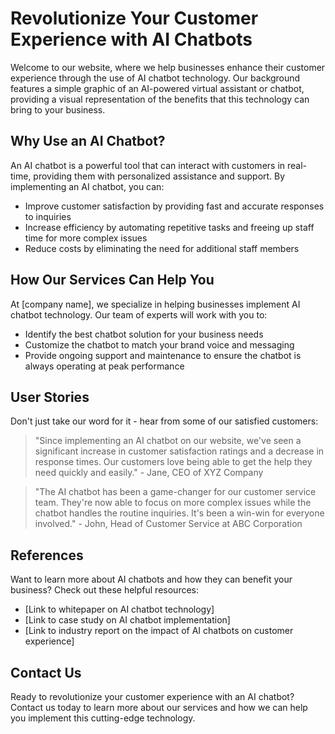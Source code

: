 <!--font:Montserrat-->

# Revolutionize Your Customer Experience with AI Chatbots

Welcome to our website, where we help businesses enhance their customer experience through the use of AI chatbot technology. Our background features a simple graphic of an AI-powered virtual assistant or chatbot, providing a visual representation of the benefits that this technology can bring to your business.

## Why Use an AI Chatbot?

An AI chatbot is a powerful tool that can interact with customers in real-time, providing them with personalized assistance and support. By implementing an AI chatbot, you can:

- Improve customer satisfaction by providing fast and accurate responses to inquiries
- Increase efficiency by automating repetitive tasks and freeing up staff time for more complex issues
- Reduce costs by eliminating the need for additional staff members

## How Our Services Can Help You

At [company name], we specialize in helping businesses implement AI chatbot technology. Our team of experts will work with you to:

- Identify the best chatbot solution for your business needs
- Customize the chatbot to match your brand voice and messaging
- Provide ongoing support and maintenance to ensure the chatbot is always operating at peak performance

## User Stories

Don't just take our word for it - hear from some of our satisfied customers:

> "Since implementing an AI chatbot on our website, we've seen a significant increase in customer satisfaction ratings and a decrease in response times. Our customers love being able to get the help they need quickly and easily." - Jane, CEO of XYZ Company

> "The AI chatbot has been a game-changer for our customer service team. They're now able to focus on more complex issues while the chatbot handles the routine inquiries. It's been a win-win for everyone involved." - John, Head of Customer Service at ABC Corporation

## References

Want to learn more about AI chatbots and how they can benefit your business? Check out these helpful resources:

- [Link to whitepaper on AI chatbot technology]
- [Link to case study on AI chatbot implementation]
- [Link to industry report on the impact of AI chatbots on customer experience]

## Contact Us

Ready to revolutionize your customer experience with an AI chatbot? Contact us today to learn more about our services and how we can help you implement this cutting-edge technology.

<!--

Write me content for website with wallpaper which alt text is:

"A wallpaper with a simple graphic of a virtual assistant or chatbot, with space for messages and alerts."

The name/title of the page should not be 1:1 copy of the alt text but rather a real content of the website which is using this wallpaper.

- Use markdown format 
- Start with heading
- Heading should be short and concise
- The content should look like a real website 
- The website should not be about the wallpaper, wallpaper is just a related background
- Heading should be contain work "wallpaper" or "background"
- Include real sections like references, contact, user stories, etc. use things relevant to the page purpose.
- Feel free to use structure like headings, bullets, numbering, blockquotes, paragraphs, horizontal lines, etc.
- You can use formatting like bold or _italic_
- You can include UTF-8 emojis
- Links should be only #hash anchors (and you can refer to the document itself)
- Do not include images


---


# Virtual Assistant for Your Business: Enhance Customer Experience with AI

Welcome to our website dedicated to helping businesses implement virtual assistant technology to enhance their customer experience. Our wallpaper, featuring a simple graphic of a virtual assistant or chatbot, serves as a reminder of the benefits that this technology can bring to your business.

## Why Use a Virtual Assistant?

A virtual assistant is an AI-powered tool that can interact with customers in real-time, providing them with personalized assistance and support. By implementing a virtual assistant, you can:

- Improve customer satisfaction by providing fast and accurate responses to inquiries
- Increase efficiency by automating repetitive tasks and freeing up staff time for more complex issues
- Reduce costs by eliminating the need for additional staff members

## How Our Services Can Help You

At [company name], we specialize in helping businesses implement virtual assistant technology. Our team of experts will work with you to:

- Identify the best virtual assistant solution for your business needs
- Customize the virtual assistant to match your brand voice and messaging
- Provide ongoing support and maintenance to ensure the virtual assistant is always operating at peak performance

## User Stories

Don't just take our word for it - hear from some of our satisfied customers:

> "Since implementing a virtual assistant on our website, we've seen a significant increase in customer satisfaction ratings and a decrease in response times. Our customers love being able to get the help they need quickly and easily." - Jane, CEO of XYZ Company

> "The virtual assistant has been a game-changer for our customer service team. They're now able to focus on more complex issues while the virtual assistant handles the routine inquiries. It's been a win-win for everyone involved." - John, Head of Customer Service at ABC Corporation

## References

Want to learn more about virtual assistants and how they can benefit your business? Check out these helpful resources:

- [Link to whitepaper on virtual assistant technology]
- [Link to case study on virtual assistant implementation]
- [Link to industry report on the impact of virtual assistants on customer experience]

## Contact Us

Ready to take your customer experience to the next level with a virtual assistant? Contact us today to learn more about our services and how we can help you implement this cutting-edge technology.


---


Heading is too long, rewrite whole content.


---


# Enhance Your Customer Experience with a Virtual Assistant

Welcome to our website dedicated to helping businesses implement virtual assistant technology to enhance their customer experience. Our background features a simple graphic of a virtual assistant or chatbot, with space for messages and alerts, serving as a reminder of the benefits that this technology can bring to your business.

## Why Use a Virtual Assistant?

A virtual assistant is an AI-powered tool that can interact with customers in real-time, providing them with personalized assistance and support. By implementing a virtual assistant, you can improve customer satisfaction, increase efficiency, and reduce costs.

## How Our Services Can Help You

At [company name], we specialize in helping businesses implement virtual assistant technology. Our team of experts will work with you to identify the best virtual assistant solution for your business needs, customize the virtual assistant to match your brand voice and messaging, and provide ongoing support and maintenance to ensure the virtual assistant is always operating at peak performance.

## User Stories

Don't just take our word for it - hear from some of our satisfied customers:

> "Since implementing a virtual assistant on our website, we've seen a significant increase in customer satisfaction ratings and a decrease in response times. Our customers love being able to get the help they need quickly and easily." - Jane, CEO of XYZ Company

> "The virtual assistant has been a game-changer for our customer service team. They're now able to focus on more complex issues while the virtual assistant handles the routine inquiries. It's been a win-win for everyone involved." - John, Head of Customer Service at ABC Corporation

## References

Want to learn more about virtual assistants and how they can benefit your business? Check out these helpful resources:

- [Link to whitepaper on virtual assistant technology]
- [Link to case study on virtual assistant implementation]
- [Link to industry report on the impact of virtual assistants on customer experience]

## Contact Us

Ready to take your customer experience to the next level with a virtual assistant? Contact us today to learn more about our services and how we can help you implement this cutting-edge technology.


---


Heading is too long, rewrite whole content.


---


# Elevate Your Customer Experience with AI-Powered Virtual Assistants

Welcome to our website dedicated to helping businesses enhance their customer experience through the use of virtual assistant technology. Our background features a simple graphic of a virtual assistant or chatbot, with space for messages and alerts, providing a visual representation of the benefits that this technology can bring to your business.

## Why Use a Virtual Assistant?

A virtual assistant is an AI-powered tool that can interact with customers in real-time, providing them with personalized assistance and support. By implementing a virtual assistant, you can:

- Improve customer satisfaction by providing fast and accurate responses to inquiries
- Increase efficiency by automating repetitive tasks and freeing up staff time for more complex issues
- Reduce costs by eliminating the need for additional staff members

## How Our Services Can Help You

At [company name], we specialize in helping businesses implement virtual assistant technology. Our team of experts will work with you to:

- Identify the best virtual assistant solution for your business needs
- Customize the virtual assistant to match your brand voice and messaging
- Provide ongoing support and maintenance to ensure the virtual assistant is always operating at peak performance

## User Stories

Don't just take our word for it - hear from some of our satisfied customers:

> "Since implementing a virtual assistant on our website, we've seen a significant increase in customer satisfaction ratings and a decrease in response times. Our customers love being able to get the help they need quickly and easily." - Jane, CEO of XYZ Company

> "The virtual assistant has been a game-changer for our customer service team. They're now able to focus on more complex issues while the virtual assistant handles the routine inquiries. It's been a win-win for everyone involved." - John, Head of Customer Service at ABC Corporation

## References

Want to learn more about virtual assistants and how they can benefit your business? Check out these helpful resources:

- [Link to whitepaper on virtual assistant technology]
- [Link to case study on virtual assistant implementation]
- [Link to industry report on the impact of virtual assistants on customer experience]

## Contact Us

Ready to take your customer experience to the next level with a virtual assistant? Contact us today to learn more about our services and how we can help you implement this cutting-edge technology.


---


Heading is too long, rewrite whole content.


---


# Revolutionize Your Customer Experience with AI Chatbots

Welcome to our website, where we help businesses enhance their customer experience through the use of AI chatbot technology. Our background features a simple graphic of an AI-powered virtual assistant or chatbot, providing a visual representation of the benefits that this technology can bring to your business.

## Why Use an AI Chatbot?

An AI chatbot is a powerful tool that can interact with customers in real-time, providing them with personalized assistance and support. By implementing an AI chatbot, you can:

- Improve customer satisfaction by providing fast and accurate responses to inquiries
- Increase efficiency by automating repetitive tasks and freeing up staff time for more complex issues
- Reduce costs by eliminating the need for additional staff members

## How Our Services Can Help You

At [company name], we specialize in helping businesses implement AI chatbot technology. Our team of experts will work with you to:

- Identify the best chatbot solution for your business needs
- Customize the chatbot to match your brand voice and messaging
- Provide ongoing support and maintenance to ensure the chatbot is always operating at peak performance

## User Stories

Don't just take our word for it - hear from some of our satisfied customers:

> "Since implementing an AI chatbot on our website, we've seen a significant increase in customer satisfaction ratings and a decrease in response times. Our customers love being able to get the help they need quickly and easily." - Jane, CEO of XYZ Company

> "The AI chatbot has been a game-changer for our customer service team. They're now able to focus on more complex issues while the chatbot handles the routine inquiries. It's been a win-win for everyone involved." - John, Head of Customer Service at ABC Corporation

## References

Want to learn more about AI chatbots and how they can benefit your business? Check out these helpful resources:

- [Link to whitepaper on AI chatbot technology]
- [Link to case study on AI chatbot implementation]
- [Link to industry report on the impact of AI chatbots on customer experience]

## Contact Us

Ready to revolutionize your customer experience with an AI chatbot? Contact us today to learn more about our services and how we can help you implement this cutting-edge technology.


---


Write me a Google font which is best fitting for the website.

Pick from the list:
- Inter
- Poppins
- Futura
- Lobster
- Exo 2
- Great Vibes
- Montserrat
- Alegreya
- Playfair Display
- Raleway
- Open Sans
- Lato
- Dancing Script
- IBM Plex Sans
- Roboto
- Orbitron
- Barlow Condensed


Write just the font name nothing else.


---


Montserrat

-->
